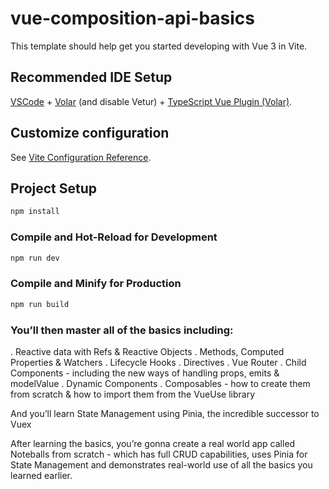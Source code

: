 # vue-composition-api-basics

This template should help get you started developing with Vue 3 in Vite.

## Recommended IDE Setup

[VSCode](https://code.visualstudio.com/) + [Volar](https://marketplace.visualstudio.com/items?itemName=Vue.volar) (and disable Vetur) + [TypeScript Vue Plugin (Volar)](https://marketplace.visualstudio.com/items?itemName=Vue.vscode-typescript-vue-plugin).

## Customize configuration

See [Vite Configuration Reference](https://vitejs.dev/config/).

## Project Setup

```sh
npm install
```

### Compile and Hot-Reload for Development

```sh
npm run dev
```

### Compile and Minify for Production

```sh
npm run build
```

### You’ll then master all of the basics including:

. Reactive data with Refs & Reactive Objects
. Methods, Computed Properties & Watchers
. Lifecycle Hooks
. Directives
. Vue Router
. Child Components - including the new ways of handling props, emits & modelValue
. Dynamic Components
. Composables - how to create them from scratch & how to import them from the VueUse library

And you’ll learn State Management using Pinia, the incredible successor to Vuex

After learning the basics, you’re gonna create a real world app called Noteballs from scratch - which has full CRUD capabilities, uses Pinia for State Management and demonstrates real-world use of all the basics you learned earlier.
